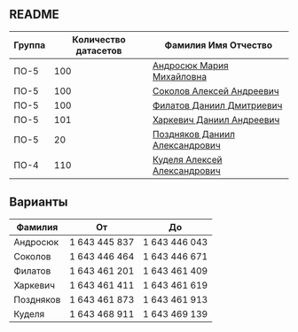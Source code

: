 ## README

| Группа | Количество датасетов | Фамилия Имя Отчество                                |
| ------ | -------------------- | --------------------------------------------------- |
| ПО-5   | 100                  | [Андросюк Мария Михайловна](Androsyuk_Maria)        |
| ПО-5   | 100                  | [Соколов Алексей Андреевич](Sokolov_Alexey)         |
| ПО-5   | 100                  | [Филатов Даниил Дмитриевич](Filatov_Daniil)         |
| ПО-5   | 101                  | [Харкевич Даниил Андреевич](Harkevich_Daniil)       |
| ПО-5   | 20                   | [Поздняков Даниил Александрович](Pozdnyakov_Daniil) |
| ПО-4   | 110                  | [Куделя Алексей Александрович](Kudelya_Alexey)      |

## Варианты

| Фамилия   | От            | До            |
| --------- | ------------- | ------------- |
| Андросюк  | 1 643 445 837 | 1 643 446 043 |
| Соколов   | 1 643 446 464 | 1 643 446 671 |
| Филатов   | 1 643 461 201 | 1 643 461 409 |
| Харкевич  | 1 643 461 411 | 1 643 461 619 |
| Поздняков | 1 643 461 873 | 1 643 461 913 |
| Куделя    | 1 643 468 911 | 1 643 469 139 |
